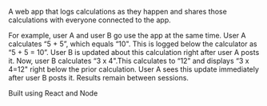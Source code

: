 A web app that logs calculations as they happen and shares those calculations with everyone connected to the app.  
  
For example, user A and user B go use the app at the same time. User A calculates “5 + 5”, which equals “10". This is logged below the calculator as “5 + 5 = 10”. User B is updated about this calculation right after user A posts it. Now, user B calculates “3 x 4".This calculates to “12” and displays “3 x 4=12" right below the prior calculation. User A sees this update immediately after user B posts it. Results remain between sessions.  

Built using React and Node
